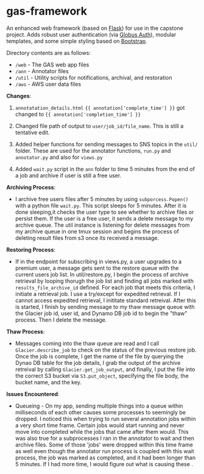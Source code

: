 # gas-framework
An enhanced web framework (based on [Flask](http://flask.pocoo.org/)) for use in the capstone project. Adds robust user authentication (via [Globus Auth](https://docs.globus.org/api/auth)), modular templates, and some simple styling based on [Bootstrap](http://getbootstrap.com/).

Directory contents are as follows:
* `/web` - The GAS web app files
* `/ann` - Annotator files
* `/util` - Utility scripts for notifications, archival, and restoration
* `/aws` - AWS user data files


__Changes__:
1. `annotatation_details.html` `{{ annotation['complete_time'] }}` got changed to `{{ annotation['completion_time'] }}`

2. Changed file path of output to `user/job_id/file_name`. This is still a tentative edit. 

3. Added helper functions for sending messages to SNS topics in the `util/` folder. These are used for the annotator functions, `run.py` and `annotator.py` and also for `views.py`

4. Added `wait.py` script in the `ann` folder  to time 5 minutes from the end of a job and archive if user is still a free user. 

__Archiving Process__:

* I archive free users files after 5 minutes by using `subporcess.Popen()` with a python file `wait.py`. This script sleeps for 5 minutes. After it is done sleeping,it checks the user type to see whether to archive files or persist them. If the user is a free user, it sends a delete message to my archive queue. The util instance is listening for delete messages from my archive queue in one tmux session and begins the process of deleting result files from s3 once its received a message. 

__Restoring Process__:

* If in the endpoint for subscribing in views.py, a user upgrades to a premium user, a message gets sent to the restore queue with the current users job list. In util/restore.py, I begin the process of archive retrieval by looping thorugh the job list and finding all jobs marked with `results_file_archive_id` defined. For each job that meets this criteria, I initiate a retrieval job. I use a try/except for expedited retrieval. If I cannot access expedited retrieval, I inititate standard retreival. After this is started, I finish by sending message to my thaw message queue with the Glacier job id, user id, and Dynamo DB job id to begin the "thaw" process. Then I delete the message. 

__Thaw Process__:

* Messages coming into the thaw queue are read and I call `Glacier.describe_job` to check on the status of the previous restore job. Once the job is complete, I get the name of the file by querying the Dynao DB table for the job details, I grab the output of the archive retreival by calling `Glacier.get_job_output`, and finally, I put the file into the correct S3 bucket via `S3.put_object`, specifying the file body, the bucket name, and the key.

__Issues Encountered__:

* Queueing - On my app, sending multiple things into a queue within milliseconds of each other causes some processes to seemingly be dropped. I noticed this when trying to run several annotation jobs within a very short time frame. Certain jobs would start running and never move into completed while the jobs that came after them would. This was also true for a subprocesses I ran in the annotator to wait and then archive files. Some of those 'jobs' were dropped within this time frame as well even though the annotator run process is coupled with this wait process, the job was marked as completed, and it had been longer than 5 minutes. If I had more time, I would figure out what is causing these . 


